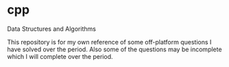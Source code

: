 # cpp
Data Structures and Algorithms

This repository is for my own reference of some off-platform questions I have solved over the period.
Also some of the questions may be incomplete which I will complete over the period.
